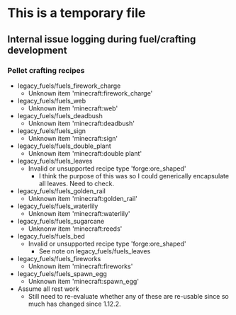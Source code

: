 # This is a temporary file

## Internal issue logging during fuel/crafting development

### Pellet crafting recipes
* legacy_fuels/fuels_firework_charge
	* Unknown item 'minecraft:firework_charge'
* legacy_fuels/fuels_web
	* Unknown item 'minecraft:web'
* legacy_fuels/fuels_deadbush
	* Unknown item 'minecraft:deadbush'
* legacy_fuels/fuels_sign
	* Unknown item 'minecraft:sign'
* legacy_fuels/fuels_double_plant
	* Unknown item 'minecraft:double plant'
* legacy_fuels/fuels_leaves
	* Invalid or unsupported recipe type 'forge:ore_shaped'
		* I think the purpose of this was so I could generically encapsulate all leaves. Need to check.
* legacy_fuels/fuels_golden_rail
	* Unknown item 'minecraft:golden_rail'
* legacy_fuels/fuels_waterlily
	* Unknown item 'minecraft:waterlily'
* legacy_fuels/fuels_sugarcane
	* Unknonw item 'minecraft:reeds'
* legacy_fuels/fuels_bed
	* Invalid or unsupported recipe type 'forge:ore_shaped'
		* See note on legacy_fuels/fuels_leaves 
* legacy_fuels/fuels_fireworks
	* Unknown item 'minecraft:fireworks'
* legacy_fuels/fuels_spawn_egg
	* Unknown item 'minecraft:spawn_egg'
* Assume all rest work
	* Still need to re-evaluate whether any of these are re-usable since so much has changed since 1.12.2.
